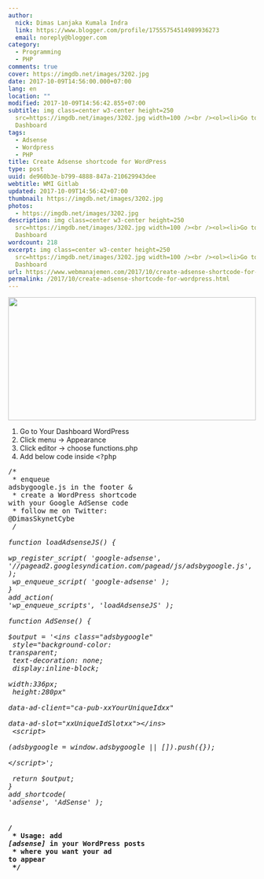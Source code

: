 ```yaml
---
author:
  nick: Dimas Lanjaka Kumala Indra
  link: https://www.blogger.com/profile/17555754514989936273
  email: noreply@blogger.com
category:
  - Programming
  - PHP
comments: true
cover: https://imgdb.net/images/3202.jpg
date: 2017-10-09T14:56:00.000+07:00
lang: en
location: ""
modified: 2017-10-09T14:56:42.855+07:00
subtitle: img class=center w3-center height=250
  src=https://imgdb.net/images/3202.jpg width=100 /><br /><ol><li>Go to Your
  Dashboard
tags:
  - Adsense
  - Wordpress
  - PHP
title: Create Adsense shortcode for WordPress
type: post
uuid: de960b3e-b799-4888-847a-210629943dee
webtitle: WMI Gitlab
updated: 2017-10-09T14:56:42+07:00
thumbnail: https://imgdb.net/images/3202.jpg
photos:
  - https://imgdb.net/images/3202.jpg
description: img class=center w3-center height=250
  src=https://imgdb.net/images/3202.jpg width=100 /><br /><ol><li>Go to Your
  Dashboard
wordcount: 218
excerpt: img class=center w3-center height=250
  src=https://imgdb.net/images/3202.jpg width=100 /><br /><ol><li>Go to Your
  Dashboard
url: https://www.webmanajemen.com/2017/10/create-adsense-shortcode-for-wordpress.html
permalink: /2017/10/create-adsense-shortcode-for-wordpress.html
---
```


<img class="center w3-center" height="250" src="https://imgdb.net/images/3202.jpg" width="100%"><br><ol><li>Go to Your Dashboard WordPress</li><li>Click menu -&gt; Appearance</li><li>Click editor -&gt; choose functions.php</li><li>Add below code inside <kbd>&lt;?php</kbd></li></ol><pre>/*<br> * enqueue adsbygoogle.js in the footer &amp; <br> * create a WordPress shortcode with your Google AdSense code<br> * follow me on Twitter: @DimasSkynetCybe<br> */<br><br>function loadAdsenseJS() {<br>  wp_register_script( 'google-adsense', '//pagead2.googlesyndication.com/pagead/js/adsbygoogle.js', '', '', true );<br>  wp_enqueue_script( 'google-adsense' );<br>}<br>add_action( 'wp_enqueue_scripts', 'loadAdsenseJS' );<br><br>function AdSense() {<br>  $output = '&lt;ins class="adsbygoogle"<br>    style="background-color: transparent;<br>      text-decoration: none;<br>      display:inline-block;<br>      width:336px;<br>      height:280px"<br>    data-ad-client="ca-pub-xxYourUniqueIdxx"<br>    data-ad-slot="xxUniqueIdSlotxx"&gt;&lt;/ins&gt;<br>  &lt;script&gt;<br>  (adsbygoogle = window.adsbygoogle || []).push({});<br>  &lt;/script&gt;';<br>  <br>  return $output;<br>}<br>add_shortcode( 'adsense', 'AdSense' );<br><h4><br>/*<br> * Usage: add <i>[adsense]</i> in your WordPress posts <br> * where you want your ad to appear<br> */</h4><br></pre>